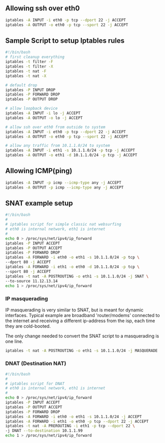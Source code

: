 ## Allowing ssh over eth0
```bash
iptables -A INPUT -i eth0 -p tcp --dport 22 -j ACCEPT
iptables -A OUTPUT -o eth0 -p tcp --sport 22 -j ACCEPT
```

## Sample Script to setup Iptables rules
```bash
#!/bin/bash
# first cleanup everything
iptables -t filter -F
iptables -t filter -X
iptables -t nat -F
iptables -t nat -X

# default drop
iptables -P INPUT DROP
iptables -P FORWARD DROP
iptables -P OUTPUT DROP

# allow loopback device
iptables -A INPUT -i lo -j ACCEPT
iptables -A OUTPUT -o lo -j ACCEPT

# allow ssh over eth0 from outside to system
iptables -A INPUT -i eth0 -p tcp --dport 22 -j ACCEPT
iptables -A OUTPUT -o eth0 -p tcp --sport 22 -j ACCEPT

# allow any traffic from 10.1.1.0/24 to system
iptables -A INPUT -i eth1 -s 10.1.1.0/24 -p tcp -j ACCEPT
iptables -A OUTPUT -o eth1 -d 10.1.1.0/24 -p tcp -j ACCEPT
```

## Allowing ICMP(ping)
```bash
iptables -A INPUT -p icmp --icmp-type any -j ACCEPT
iptables -A OUTPUT -p icmp --icmp-type any -j ACCEPT
```

## SNAT example setup
```bash
#!/bin/bash
#
# iptables script for simple classic nat websurfing
# eth0 is internal network, eth1 is internet
#
echo 0 > /proc/sys/net/ipv4/ip_forward
iptables -P INPUT ACCEPT
iptables -P OUTPUT ACCEPT
iptables -P FORWARD DROP
iptables -A FORWARD -i eth0 -o eth1 -s 10.1.1.0/24 -p tcp \
--dport 80 -j ACCEPT
iptables -A FORWARD -i eth1 -o eth0 -d 10.1.1.0/24 -p tcp \
--sport 80 -j ACCEPT
iptables -t nat -A POSTROUTING -o eth1 -s 10.1.1.0/24 -j SNAT \
--to-source 11.12.13.14
echo 1 > /proc/sys/net/ipv4/ip_forward
```

### IP masquerading
IP masquerading is very similar to SNAT, but is meant for dynamic interfaces. Typical example are broadband 'router/modems' connected to the internet and receiving a different ip-address from the isp, each time they are cold-booted.

The only change needed to convert the SNAT script to a masquerading is one line.
```bash
iptables -t nat -A POSTROUTING -o eth1 -s 10.1.1.0/24 -j MASQUERADE
```

### DNAT (Destination NAT)
```bash
#!/bin/bash
#
# iptables script for DNAT
# eth0 is internal network, eth1 is internet
#
echo 0 > /proc/sys/net/ipv4/ip_forward
iptables -P INPUT ACCEPT
iptables -P OUTPUT ACCEPT
iptables -P FORWARD DROP
iptables -A FORWARD -i eth0 -o eth1 -s 10.1.1.0/24 -j ACCEPT
iptables -A FORWARD -i eth1 -o eth0 -p tcp --dport 22 -j ACCEPT
iptables -t nat -A PREROUTING -i eth1 -p tcp --dport 22 \
-j DNAT --to-destination 10.1.1.99
echo 1 > /proc/sys/net/ipv4/ip_forward
```
